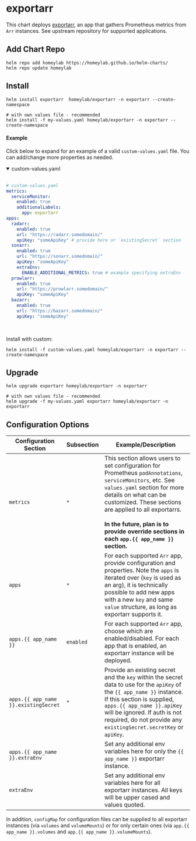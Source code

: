 # exportarr
This chart deploys [exportarr](https://github.com/onedr0p/exportarr), an app that gathers Prometheus metrics from `Arr` instances. See upstream repository for supported applications.

## Add Chart Repo
```
helm repo add homeylab https://homeylab.github.io/helm-charts/
helm repo update homeylab
```

## Install
```
helm install exportarr  homeylab/exportarr -n exportarr --create-namespace

# with own values file - recommended
helm install -f my-values.yaml homeylab/exportarr -n exportarr --create-namespace
```

#### Example
Click below to expand for an example of a valid `custom-values.yaml` file. You can add/change more properties as needed.

<details open>
<summary>custom-values.yaml</summary>
<br>

```yaml
# custom-values.yaml
metrics:
  serviceMonitor:
    enabled: true
    additionalLabels:
      app: exportarr
apps:
  radarr:
    enabled: true
    url: "https://radarr.somedomain/"
    apiKey: "someApiKey" # provide here or `existingSecret` section
  sonarr:
    enabled: true
    url: "https://sonarr.somedomain/"
    apiKey: "someApiKey"
    extraEnv:
      ENABLE_ADDITIONAL_METRICS: true # example specifying extraEnv
  prowlarr:
    enabled: true
    url: "https://prowlarr.somedomain/"
    apiKey: "someApiKey"
  bazarr:
    enabled: true
    url: "https://bazarr.somedomain/"
    apiKey: "someApiKey"
```
</details>
<br>

Install with custom:
```
helm install -f custom-values.yaml homeylab/exportarr -n exportarr --create-namespace
```

## Upgrade
```
helm upgrade exportarr homeylab/exportarr -n exportarr

# with own values file - recommended
helm upgrade -f my-values.yaml exportarr homeylab/exportarr -n exportarr
```

## Configuration Options
| Configuration Section | Subsection | Example/Description |
| --------------------- | ---------- | ------------------- |
| `metrics` | `*` | This section allows users to set configuration for Prometheus `podAnnotations`, `serviceMonitors`, etc. See `values.yaml` section for more details on what can be customized. These sections are applied to all exportarrs.<br><br>**In the future, plan is to provide override sections in each `app.{{ app_name }}` section.** |
| `apps` | `*` | For each supported `Arr` app, provide configuration and properties. Note the `apps` is iterated over (`key` is used as an arg), it is technically possible to add new apps with a new `key` and same `value` structure, as long as exportarr supports it. |
| `apps.{{ app_name }}` | `enabled` | For each supported `Arr` app, choose which are enabled/disabled. For each app that is enabled, an exportarr instance will be deployed. |
| `apps.{{ app_name }}.existingSecret` |  `*` | Provide an existing secret and the `key` within the secret data to use for the `apiKey` of the `{{ app_name }}` instance. If this section is supplied, `apps.{{ app_name }}.apiKey` will be ignored. If auth is not required, do not provide any `existingSecret.secretKey` or `apiKey`.  |
| `apps.{{ app_name }}.extraEnv` |  | Set any additional env variables here for only the `{{ app_name }}` exportarr instance. |
| `extraEnv` |  | Set any additional env variables here for all exportarr instances. All keys will be upper cased and values quoted. |

In addition, `configMap` for configuration files can be supplied to all exportarr instances (via `volumes` and `volumeMounts`) or for only certain ones (via `app.{{ app_name }}.volumes` and `app.{{ app_name }}.volumeMounts`).
